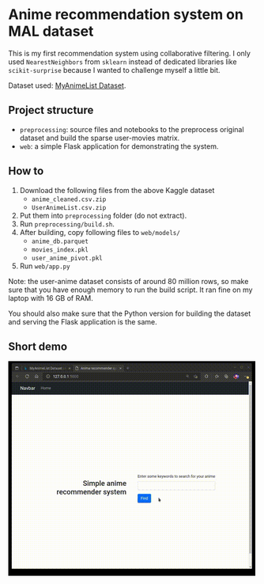 # Anime recommendation system on MAL dataset

This is my first recommendation system using collaborative filtering. I only used `NearestNeighbors` from `sklearn` instead of dedicated libraries like `scikit-surprise` because I wanted to challenge myself a little bit.

Dataset used: [MyAnimeList Dataset](https://www.kaggle.com/datasets/azathoth42/myanimelist).

## Project structure
- `preprocessing`: source files and notebooks to the preprocess original dataset and build the sparse user-movies matrix.
- `web`: a simple Flask application for demonstrating the system.

## How to

1. Download the following files from the above Kaggle dataset
   - `anime_cleaned.csv.zip` 
   - `UserAnimeList.csv.zip`
2. Put them into `preprocessing` folder (do not extract).
3. Run `preprocessing/build.sh`.
4. After building, copy following files to `web/models/`
   - `anime_db.parquet`
   - `movies_index.pkl`
   - `user_anime_pivot.pkl`
5. Run `web/app.py`

Note: the user-anime dataset consists of around 80 million rows, so make sure that you have enough memory to run the build script. It ran fine on my laptop with 16 GB of RAM.

You should also make sure that the Python version for building the dataset and serving the Flask application is the same.

## Short demo

![demo](demo/demo.gif)
